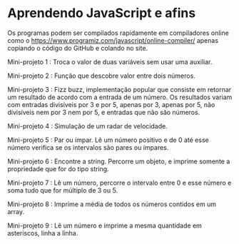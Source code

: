 # Aprendendo JavaScript e afins
Os programas podem ser compilados rapidamente em compiladores online como o https://www.programiz.com/javascript/online-compiler/ apenas copiando o código do GitHub e colando no site.

Mini-projeto 1 : Troca o valor de duas variáveis sem usar uma auxiliar.

Mini-projeto 2 : Função que descobre valor entre dois números.

Mini-projeto 3 : Fizz buzz, implementação popular que consiste em retornar um resultado de acordo com a entrada de um número. Os resultados variam com entradas divisíveis por 3 e por 5, apenas por 3, apenas por 5, não divisíveis nem por 3 nem por 5, e entradas que não são números.

Mini-projeto 4 : Simulação de um radar de velocidade.

Mini-projeto 5 : Par ou ímpar. Lê um número positivo e de 0 até esse número verifica se os intervalos são pares ou ímpares.

Mini-projeto 6 : Encontre a string. Percorre um objeto, e imprime somente a propriedade que for do tipo string.

Mini-projeto 7 : Lê um número, percorre o intervalo entre 0 e esse número e soma tudo que for múltiplo de 3 ou 5.

Mini-projeto 8 : Imprime a média de todos os números contidos em um array.

Mini-projeto 9 : Lê um número e imprime a mesma quantidade em asteriscos, linha a linha.